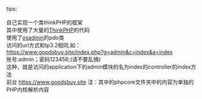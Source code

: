 tips:</br></br>
自己实现一个类thinkPHP的框架</br>
其中使用了大量的<a href='https://github.com/top-think/think'>ThinkPHP</a>的代码</br>
使用了<a href='https://github.com/goglezon/OSAdmin'>osadmin</a>的pdo类</br>
访问的url方式和tp3.2相同,如：</br>
https://www.goodsbuy.site/index.php?g=admin&c=index&a=index</br>账号:admin；密码123456;(请不要乱搞)</br>
这种，就是访问的application下的admin模块的名为index的controller的index方法</br>前台
https://www.goodsbuy.site
注：其中的phpcore文件夹中的内容为单独的PHP内核解析内容
